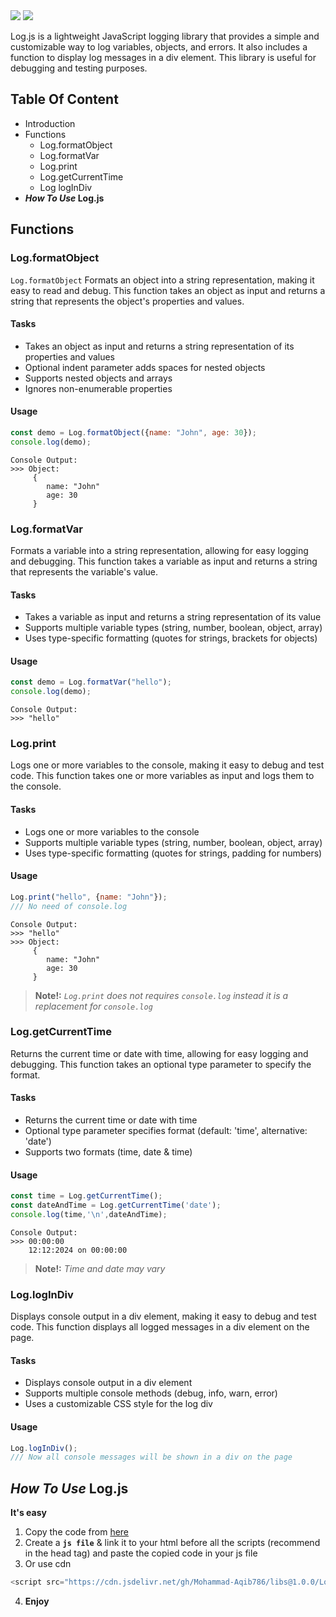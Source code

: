 <img src="https://maqib718.tiiny.site/uploads/LogJS-logo.jpg"/>
<a href="https://cdn.jsdelivr.net/gh/Mohammad-Aqib786/libs@1.0.0/Log.js"><img src="https://img.shields.io/badge/jsdelivr-Log.js-e74d3a?logo=jsdelivr" /></a>
      
Log.js is a lightweight JavaScript logging library that provides a simple and customizable way to log variables, objects, and errors. It also includes a function to display log messages in a div element. This library is useful for debugging and testing purposes.
## Table Of Content
- Introduction
- Functions
  - Log.formatObject
  - Log.formatVar
  - Log.print
  - Log.getCurrentTime
  - Log logInDiv
- **_How To Use_ Log.js**
## Functions
### Log.formatObject
```Log.formatObject```
Formats an object into a string representation, making it easy to read and debug. This function takes an object as input and returns a string that represents the object's properties and values.
#### Tasks
- Takes an object as input and returns a string representation of its properties and values
- Optional indent parameter adds spaces for nested objects
- Supports nested objects and arrays
- Ignores non-enumerable properties
#### Usage
```js
const demo = Log.formatObject({name: "John", age: 30});
console.log(demo);
```
```
Console Output:
>>> Object:
     {
        name: "John"
        age: 30
     }
```
### Log.formatVar
Formats a variable into a string representation, allowing for easy logging and debugging. This function takes a variable as input and returns a string that represents the variable's value.
#### Tasks
- Takes a variable as input and returns a string representation of its value
- Supports multiple variable types (string, number, boolean, object, array)
- Uses type-specific formatting (quotes for strings, brackets for objects)
#### Usage
```js
const demo = Log.formatVar("hello");
console.log(demo);
```
```
Console Output:
>>> "hello"
```
### Log.print
Logs one or more variables to the console, making it easy to debug and test code. This function takes one or more variables as input and logs them to the console.
#### Tasks
- Logs one or more variables to the console
- Supports multiple variable types (string, number, boolean, object, array)
- Uses type-specific formatting (quotes for strings, padding for numbers)
#### Usage
```js
Log.print("hello", {name: "John"});
/// No need of console.log
```
```
Console Output:
>>> "hello"
>>> Object:
     {
        name: "John"
        age: 30
     }
```
> **Note!:**
> _```Log.print``` does not requires ```console.log``` instead it is a replacement for ```console.log```_
### Log.getCurrentTime
Returns the current time or date with time, allowing for easy logging and debugging. This function takes an optional type parameter to specify the format.
#### Tasks
- Returns the current time or date with time
- Optional type parameter specifies format (default: 'time', alternative: 'date')
- Supports two formats (time, date & time)
#### Usage
```js
const time = Log.getCurrentTime();
const dateAndTime = Log.getCurrentTime('date');
console.log(time,'\n',dateAndTime);
```
```
Console Output:
>>> 00:00:00
    12:12:2024 on 00:00:00
```
> **Note!:**
> _Time and date may vary_
### Log.logInDiv
Displays console output in a div element, making it easy to debug and test code. This function displays all logged messages in a div element on the page.
#### Tasks
- Displays console output in a div element
- Supports multiple console methods (debug, info, warn, error)
- Uses a customizable CSS style for the log div
#### Usage
```js
Log.logInDiv();
/// Now all console messages will be shown in a div on the page
```
## _How To Use_ Log.js
**It's easy**
1. Copy the code from [here](https://github.com/Mohammad-Aqib786/libs/blob/labs/v1.0.0/Log.js)
2. Create a **`js file`** & link it to  your html before all the scripts (recommend in the head tag) and paste the copied code in your js file
3. Or use cdn
```js
<script src="https://cdn.jsdelivr.net/gh/Mohammad-Aqib786/libs@1.0.0/Log.js" crossorigin="anonymous" async="true"></script>
```

4. **Enjoy**








